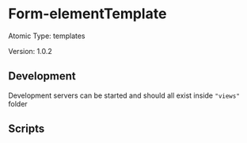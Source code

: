 # Form-elementTemplate

Atomic Type: templates

Version: 1.0.2

## Development

Development servers can be started and should all exist inside `"views"` folder

## Scripts
